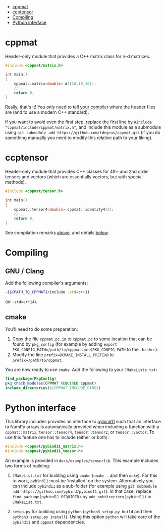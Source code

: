 - [cppmat](#cppmat)
- [ccptensor](#ccptensor)
- [Compiling](#compiling)
- [Python interface](#python-interface)

# cppmat

Header-only module that provides a C++ matrix class for n-d matrices.

```cpp
#include <cppmat/matrix.h>

int main()
{
    cppmat::matrix<double> A({10,10,10});
    // ...
    return 0;
}
```

Really, that's it! You only need to [tell your compiler](#compiling) where the header files are (and to use a modern C++ standard). 

If you want to avoid even the first step, replace the first line by `#include "cppmat/include/cppmat/matrix.h"`, and include this module as a submodule using `git submodule add https://github.com/tdegeus/cppmat.git` (if you do something manually you need to modify this relative path to your liking).

# ccptensor

Header-only module that provides C++ classes for 4th- and 2nd order tensors and vectors (which are essentially vectors, but with special methods).

```cpp
#include <cppmat/tensor.h>

int main()
{
    cppmat::tensor4<double> cppmat::identity4(3);
    // ...
    return 0;
}
```

See compilation remarks [above](#cppmat), and details [below](#compiling).

# Compiling

## GNU / Clang

Add the following compiler's arguments:

```bash
-I${PATH_TO_CPPMAT}/include -std=c++11
```

(or `-std=c++14`).

## cmake

You'll need to do some preparation:

1.  Copy the file `cppmat.pc.in` to `cppmat.pc` to some location that can be found by `pkg_config` (for example by adding `export PKG_CONFIG_PATH=/path/to/cppmat.pc:$PKG_CONFIG_PATH` to the `.bashrc`).
2.  Modify the line `prefix=@CMAKE_INSTALL_PREFIX@` to `prefix=/path/to/cppmat`.

You are now ready to use `cmake`. Add the following to your `CMakeLists.txt`:
```cmake
find_package(PkgConfig)
pkg_check_modules(CPPMAT REQUIRED cppmat)
include_directories(${CPPMAT_INCLUDE_DIRS})
```

# Python interface

This library includes provides an interface to [pybind11](https://github.com/pybind/pybind11) such that an interface to NumPy arrays is automatically provided when including a function with a `cppmat::matrix`, `tensor::tensor4`, `tensor::tensor2`, or `tensor::vector`. To use this feature one has to include (either or both):

```cpp
#include <cppmat/pybind11_matrix.h>
#include <cppmat/pybind11_tensor.h>
```

An example is provided in `docs/examples/tensorlib`. This example includes two forms of building:

1.  `CMakeList.txt` for building using `cmake` (`cmake .` and then `make`). For this to work, `pybind11` must be 'installed' on the system. Alternatively you can include `pybind11` as a sub-folder (for example using `git submodule add https://github.com/pybind/pybind11.git`). In that case, replace `find_package(pybind11 REQUIRED)` by `add_subdirectory(pybind11)` in `CMakeList.txt`.

2.  `setup.py` for building using `python` (`python3 setup.py build` and then `python3 setup.py install`). Using this option `python` will take care of the `pybind11` and `cppmat` dependencies.




